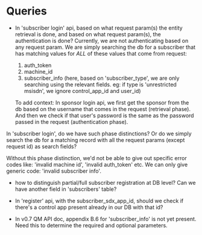 # Queries

* In 'subscriber login' api, based on what request param(s) the entity retrieval is done,
and based on what request param(s), the authentication is done?
Currently, we are not authenticating based on any request param.
We are simply searching the db for a subscriber that has matching values for *ALL* of these values that come from request:
  1) auth_token
  2) machine_id
  3) subscriber_info (here, based on 'subscriber_type', we are only searching using the relevant fields. eg: if type is 'unrestricted msisdn', we ignore control_app_id and user_id)

  To add context: In sponsor login api, we first get the sponsor from the db based on the username that comes in the request (retrieval phase).
And then we check if that user's password is the same as the password passed in the request (authentication phase).

In 'subscriber login', do we have such phase distinctions? Or do we simply search the db for a matching record with all the request params (except request id) as search fields?

Without this phase distinction, we'd not be able to give out specific error codes like: 'invalid machine id', 'invalid auth_token' etc. We can only give generic code: 'invalid subscriber info'.

* how to distinguish partial/full subscriber registration at DB level? Can we have another field in 'subscribers' table?

* In 'register' api, with the subscriber_sdx_app_id, should we check if there's a control app present already in our DB with that id?

* In v0.7 QM API doc, appendix B.6 for 'subscriber_info' is not yet present. Need this to determine the required and optional parameters.
